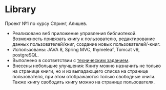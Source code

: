 # Library
Проект №1 по курсу Спринг, Алишев.
- Реализовано веб приложение управления библиотекой. Возможность привязать книгу к пользователю, редактирование данных пользователей/книг, создание новых пользователей/-книг.
- Использованы: JAVA 8, Spring MVC, thymeleaf, Tomcat v9, postgreSQL.
- Выполнено в соответствии с [техническим заданием](https://github.com/ramazankzn/Library/blob/master/Project1_TZ.pdf).
- Внесены небольшие улучшения: Книгу можно назначить не только на странице книги, но и из выпадающего списка на странице пользователя, при этом отображаются только свободные книги. Также книгу свободить книгу можно на странице пользователя.
